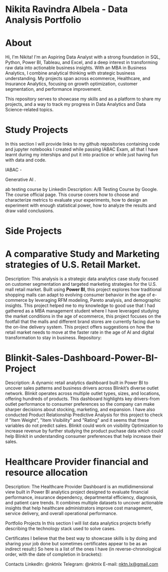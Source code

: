 # Nikita Ravindra Albela - Data Analysis Portfolio

# About
Hi, I'm Nikita! I'm an Aspiring Data Analyst with a strong foundation in SQL, Python, Power BI, Tableau, and Excel, and a deep interest in transforming raw data into actionable business insights. With an MBA in Business Analytics, I combine analytical thinking with strategic business understanding. My projects span across ecommerce, Healthcare, and Insurance Analytics, focusing on growth optimization, customer segmentation, and performance improvement.

This repository serves to showcase my skills and as a platform to share my projects, and a way to track my progress in Data Analytics and Data Science-related topics.

# Study Projects
In this section I will provide links to my github repositories containing code and jupyter notebooks I created while passing IABAC Exam, all that I have learnt during my interships and put it into practice or while just having fun with data and code.

IABAC -

Generative AI
.



ab testing course by Linkedin
Description: A/B Testing Course by Google. The course official page.
This course covers how to choose and characterize metrics to evaluate your experiments, how to design an experiment with enough statistical power, how to analyze the results and draw valid conclusions.







# Side Projects

# A comparative Study and Marketing strategies of U.S. Retail Market.
Description: 
This analysis is a strategic data analytics case study focused on customer segmentation and targeted marketing strategies for the U.S. mall retail market. Built using **Power BI**, this project explores how traditional shopping malls can adapt to evolving consumer behavior in the age of e-commerce by leveraging RFM modeling, Pareto analysis, and demographic insights. This project helped me to my knowledge to good use that I had gathered as a MBA management student where I have leveraged studying the market conditions in the age of ecommerce, this project focuses on the footfall that the malls and different brand stores are currently facing due to the on-line delivery system. This project offers suggestions on how the retail market needs to move at the faster rate in the age of AI and digital transformation to stay in business.
Repository: 

# Blinkit-Sales-Dashboard-Power-BI-Project
Description: A dynamic retail analytics dashboard built in Power BI to uncover sales patterns and business drivers across Blinkit’s diverse outlet network. Blinkit operates across multiple outlet types, sizes, and locations, offering hundreds of products. This dashboard highlights key drivers-from outlet performance to consumer preferences so the company can make sharper decisions about stocking, marketing, and expansion. I have also conducted Product Relationship Predictive Analysis for this project to check if "Item Weight", "Item Visibility" and "Rating" and it seems that these variables do not predict sales. Blinkit could work on visibility Optimization to increase revenue by further studying the product puchase data which could help Blinkit in understanding consumer preferences that help increase their sales.

# Healthcare Provider financial and resource allocation
Description: The Healthcare Provider Dashboard is an mutlidimensional view built in Power BI analytics project designed to evaluate financial performance, insurance dependency, departmental efficiency, diagnosis, and patient care trends. It combines multiple datasets to uncover actionable insights that help healthcare administrators improve cost management, service delivery, and overall operational performance. 

Portfolio Projects
In this section I will list data analytics projects briefly describing the technology stack used to solve cases.



Certificates
I believe that the best way to showcase skills is by doing and sharing your job done but sometimes certificates appear to be as an indirect result:) So here is a list of the ones I have (in reverse-chronological order, with the date of completion in brackets):


Contacts
LinkedIn: @nktnlx
Telegram: @nktnlx
E-mail: nktn.lx@gmail.com
